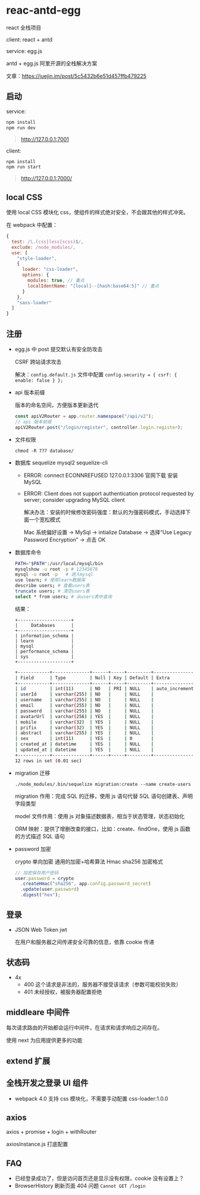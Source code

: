 # reac-antd-egg

react 全栈项目

client: react + antd

service: egg.js

antd + egg.js 阿里开源的全栈解决方案

文章：https://juejin.im/post/5c5432b6e51d457ffb479225

## 启动

service:

```js
npm install
npm run dev
```

> http://127.0.0.1:7001

client:

```js
npm install
npm run start
```

> http://127.0.0.1:7000/

## local CSS

使用 local CSS 模块化 css，使组件的样式绝对安全，不会跟其他的样式冲突。

在 webpack 中配置：

```js
{
  test: /\.(css|less|scss)$/,
  exclude: /node_modules/,
  use: [
    "style-loader",
    {
      loader: "css-loader",
      options: {
        modules: true, // 重点
        localIdentName: "[local]--[hash:base64:5]" // 重点
      }
    },
    "sass-loader"
  ]
}
```

## 注册

- egg.js 中 post 提交默认有安全防攻击

  CSRF 跨站请求攻击

  解决：`config.default.js` 文件中配置 `config.security = { csrf: { enable: false } };`

- api 版本前缀

  版本的命名空间，方便版本更新迭代

  ```js
  const apiV2Router = app.router.namespace("/api/v2");
  // api 版本前缀
  apiV2Router.post("/login/register", controller.login.register);
  ```

- 文件权限

  `chmod -R 777 database/`

- 数据库 sequelize mysql2 sequelize-cli

  - ERROR: connect ECONNREFUSED 127.0.0.1:3306
    官网下载 安装 MySQL
  - ERROR: Client does not support authentication protocol requested by server; consider upgrading MySQL client

    解决办法：安装的时候修改密码强度：默认的为强密码模式，手动选择下面一个宽松模式

    Mac 系统偏好设置 -> MySql -> intialize Database -> 选择“Use Legacy Password Encryption” -> 点击 OK

- 数据库命令

  ```bash
  PATH="$PATH":/usr/local/mysql/bin
  mysqlshow -u root -p # 12345678
  mysql -u root -p   # 进入mysql
  use learn; # 使用learn数据库
  describe users; # 查看users表
  truncate users; # 清空users表
  select * from users; # 从users表中查询
  ```

  结果：

  ```shell
  +--------------------+
  |     Databases      |
  +--------------------+
  | information_schema |
  | learn              |
  | mysql              |
  | performance_schema |
  | sys                |
  +--------------------+
  ```

  ```bash
  +------------+--------------+------+-----+---------+----------------+
  | Field      | Type         | Null | Key | Default | Extra          |
  +------------+--------------+------+-----+---------+----------------+
  | id         | int(11)      | NO   | PRI | NULL    | auto_increment |
  | userId     | varchar(255) | NO   |     | NULL    |                |
  | username   | varchar(255) | NO   |     | NULL    |                |
  | email      | varchar(255) | NO   |     | NULL    |                |
  | password   | varchar(255) | NO   |     | NULL    |                |
  | avatarUrl  | varchar(256) | YES  |     | NULL    |                |
  | mobile     | varchar(32)  | YES  |     | NULL    |                |
  | prifix     | varchar(32)  | YES  |     | NULL    |                |
  | abstract   | varchar(255) | YES  |     | NULL    |                |
  | sex        | int(11)      | YES  |     | 0       |                |
  | created_at | datetime     | YES  |     | NULL    |                |
  | updated_at | datetime     | YES  |     | NULL    |                |
  +------------+--------------+------+-----+---------+----------------+
  12 rows in set (0.01 sec)
  ```

- migration 迁移

  `./node_modules/.bin/sequelize migration:create --name create-users`

  migration 作用：完成 SQL 的迁移，使用 js 语句代替 SQL 语句创建表、声明字段类型

  model 文件作用：使用 js 对象描述数据表，相当于状态管理，状态初始化

  ORM 映射：提供了增删改查的接口，比如：create、findOne，使用 js 函数的方式描述 SQL 语句

- password 加密

  crypto 单向加密 通用的加密+哈希算法 Hmac sha256 加密格式

  ```js
  // 加密保存用户密码
  user.password = crypto
    .createHmac("sha256", app.config.password_secret)
    .update(user.password)
    .digest("hex");
  ```

## 登录

- JSON Web Token jwt

  在用户和服务器之间传递安全可靠的信息，依靠 cookie 传递

## 状态码

- 4x
  - 400 这个请求是非法的，服务器不接受该请求（参数可能校验失败）
  - 401 未经授权，被服务器配置拒绝

## middleare 中间件

每次请求路由的开始都会运行中间件，在请求和请求响应之间存在。

使用 next 为应用提供更多的功能

## extend 扩展

## 全栈开发之登录 UI 组件

- webpack 4.0 支持 css 模块化，不需要手动配置 css-loader:1.0.0

## axios

axios + promise + login + withRouter

axiosInstance.js 打底配置

## FAQ

- 已经登录成功了，但是访问首页还是显示没有权限，cookie 没有设置上？
- BrowserHistory 刷新页面 404 问题 `Cannot GET /login`

